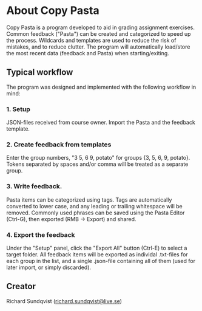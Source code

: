 # About Copy Pasta

Copy Pasta is a program developed to aid in grading assignment exercises. Common feedback ("Pasta") can be created and categorized to speed up the process. Wildcards and templates are used to reduce the risk of mistakes, and to reduce clutter. The program will automatically load/store the most recent data (feedback and Pasta) when starting/exiting.
 
## Typical workflow

The program was designed and implemented with the following workflow in mind:

### 1. Setup

JSON-files received from course owner. Import the Pasta and the feedback template.

### 2. Create feedback from templates

Enter the group numbers, "3 5, 6  9, potato" for groups {3, 5, 6, 9, potato}. Tokens separated by spaces and/or comma will be treated as a separate group.

### 3. Write feedback.  

Pasta items can be categorized using tags. Tags are automatically converted to lower case, and any leading or trailing whitespace will be removed. Commonly used phrases can be saved using the Pasta Editor (Ctrl-G), then exported (RMB -> Export) and shared.

### 4. Export the feedback

Under the "Setup" panel, click the "Export All" button (Ctrl-E) to select a target folder. All feedback items will be exported as individal .txt-files for each group in the list, and a single .json-file containing all of them (used for later import, or simply discarded).
 
## Creator

Richard Sundqvist (richard.sundqvist@live.se)
